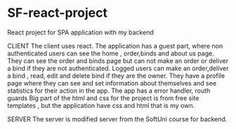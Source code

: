 # SF-react-project
React project for SPA application with my backend 

CLIENT
   The client uses react.
   The application has a guest part, where non authenticated users can see the home , order,binds and about us page. They can see the order and binds page but can not make an order or deliver a bind if they are not authenticated.
   Logged users can make an order,deliver a bind , read, edit and delete bind if they are the owner. They have a profile page where they can see and set information about themselves and see statistics for their action in the app.
    The app has a error handler, routh guards 
   Big part of the html and css for the project is from free site templates , but the application have css and html that is my own.


SERVER
   The server is modified server from the SoftUni course for backend. 

